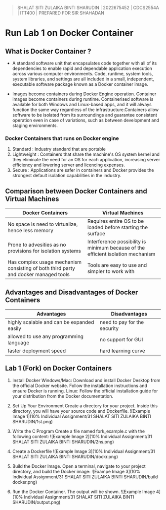 > SHALAT SITI ZULAIKA BINTI SHARUDIN | 2022675452 | CDCS2554A | ITT400 | PREPARED FOR SIR SHAHADAN 

# Run Lab 1 on Docker Container



## What is Docker Container ? 

  - A standard software unit that encapsulates code together with all of its dependencies to enable rapid and dependable application execution 
  across various computer environments. Code, runtime, system tools, system libraries, and settings are all included in a small, independent, 
  executable software package known as a Docker container image.

  - Images become containers during Docker Engine operation. Container images become containers during runtime. Containerised software is 
  available for both Windows and Linux-based apps, and it will always function the same way regardless of the infrastructure.Containers allow software to be isolated
  from its surroundings and guarantee consistent operation even in case of variations, such as between development and staging environments.


### Docker Containers that runs on Docker engine

  1. Standard : Industry standard that are portable
  2. Lightweight : Containers that share the machine's OS system kernel and they eliminate the need for an OS for each application, increasing server efficiency and lowering server and licencing expenses.
  3. Secure : Applications are safer in containers and Docker provides the strongest default isolation capabilities in the industry.


## Comparison between Docker Containers and Virtual Machines

   | Docker Containers | Virtual Machines |
   | --- | --- |
   | No space is need to virtualize, hence less memory | Requires entire OS to be loaded before starting the surface | 
   | Prone to advesities as no provisions for isolation systems | Interference possibility is minimum because of the efficient isolation mechanism |
   | Has complex usage mechanism consisting of both third party and docker managed tools | Tools are easy to use and simpler to work with |


## Advantages and Disadvantages of Docker Containers

  | Advantages | Disadvantages |
  | --- | --- |
  | highly scalable and can be expanded easily | need to pay for the security |
  | allowed to use any programming language | no support for GUI |
  | faster deployment speed | hard learning curve |


## Lab 1 (Fork) on Docker Containers
  
  1. Install Docker
          Windows/Mac:  Download and install Docker Desktop from the official   Docker website. Follow the installation instructions and ensure Docker is running.
          Linux: Follow the official installation guide for your distribution from the Docker documentation.
  2. Set Up Your Environment
        Create a directory for your project. Inside this directory, you will have your source code and Dockerfile.
        ![Example Image 1](10% Individual Assignment/31 SHALAT SITI ZULAIKA BINTI SHARUDIN/1st.png)

  3.  Write the C Program
Create a file named fork_example.c with the following content:
      ![Example Image 2](10% Individual Assignment/31 SHALAT SITI ZULAIKA BINTI SHARUDIN/2ns.png)

 4. Create a Dockerfile
      ![Example Image 3](10% Individual Assignment/31 SHALAT SITI ZULAIKA BINTI SHARUDIN/dockr.png)
 5. Build the Docker Image. Open a terminal, navigate to your project directory, and build the Docker image:
      ![Exampe Image 3](10% Individual Assignment/31 SHALAT SITI ZULAIKA BINTI SHARUDIN/build docker.png)
 6. Run the Docker Container. The output will be shown.
     ![Example Image 4](10% Individual Assignment/31 SHALAT SITI ZULAIKA BINTI SHARUDIN/output.png)

   

